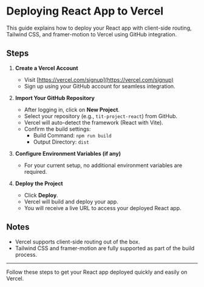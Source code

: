 # Deploying React App to Vercel

This guide explains how to deploy your React app with client-side routing, Tailwind CSS, and framer-motion to Vercel using GitHub integration.

## Steps

1. **Create a Vercel Account**
   - Visit [https://vercel.com/signup](https://vercel.com/signup)
   - Sign up using your GitHub account for seamless integration.

2. **Import Your GitHub Repository**
   - After logging in, click on **New Project**.
   - Select your repository (e.g., `tit-project-react`) from GitHub.
   - Vercel will auto-detect the framework (React with Vite).
   - Confirm the build settings:
     - Build Command: `npm run build`
     - Output Directory: `dist`

3. **Configure Environment Variables (if any)**
   - For your current setup, no additional environment variables are required.

4. **Deploy the Project**
   - Click **Deploy**.
   - Vercel will build and deploy your app.
   - You will receive a live URL to access your deployed React app.

## Notes

- Vercel supports client-side routing out of the box.
- Tailwind CSS and framer-motion are fully supported as part of the build process.

---

Follow these steps to get your React app deployed quickly and easily on Vercel.
